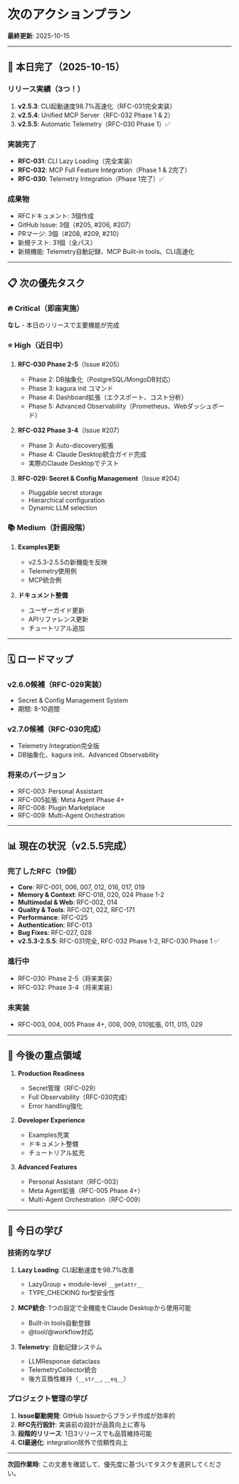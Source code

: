# 次のアクションプラン

**最終更新**: 2025-10-15

---

## 🎉 本日完了（2025-10-15）

### リリース実績（3つ！）
1. **v2.5.3**: CLI起動速度98.7%高速化（RFC-031完全実装）
2. **v2.5.4**: Unified MCP Server（RFC-032 Phase 1 & 2）
3. **v2.5.5**: Automatic Telemetry（RFC-030 Phase 1）✅

### 実装完了
- **RFC-031**: CLI Lazy Loading（完全実装）
- **RFC-032**: MCP Full Feature Integration（Phase 1 & 2完了）
- **RFC-030**: Telemetry Integration（Phase 1完了）✅

### 成果物
- RFCドキュメント: 3個作成
- GitHub Issue: 3個（#205, #206, #207）
- PRマージ: 3個（#208, #209, #210）
- 新規テスト: 31個（全パス）
- 新規機能: Telemetry自動記録、MCP Built-in tools、CLI高速化

---

## 📋 次の優先タスク

### 🔥 Critical（即座実施）

**なし** - 本日のリリースで主要機能が完成

### ⭐️ High（近日中）

1. **RFC-030 Phase 2-5**（Issue #205）
   - Phase 2: DB抽象化（PostgreSQL/MongoDB対応）
   - Phase 3: kagura init コマンド
   - Phase 4: Dashboard拡張（エクスポート、コスト分析）
   - Phase 5: Advanced Observability（Prometheus、Webダッシュボード）

2. **RFC-032 Phase 3-4**（Issue #207）
   - Phase 3: Auto-discovery拡張
   - Phase 4: Claude Desktop統合ガイド完成
   - 実際のClaude Desktopでテスト

3. **RFC-029: Secret & Config Management**（Issue #204）
   - Pluggable secret storage
   - Hierarchical configuration
   - Dynamic LLM selection

### 📚 Medium（計画段階）

1. **Examples更新**
   - v2.5.3-2.5.5の新機能を反映
   - Telemetry使用例
   - MCP統合例

2. **ドキュメント整備**
   - ユーザーガイド更新
   - APIリファレンス更新
   - チュートリアル追加

---

## 🗓️ ロードマップ

### v2.6.0候補（RFC-029実装）
- Secret & Config Management System
- 期間: 8-10週間

### v2.7.0候補（RFC-030完成）
- Telemetry Integration完全版
- DB抽象化、kagura init、Advanced Observability

### 将来のバージョン
- RFC-003: Personal Assistant
- RFC-005拡張: Meta Agent Phase 4+
- RFC-008: Plugin Marketplace
- RFC-009: Multi-Agent Orchestration

---

## 📊 現在の状況（v2.5.5完成）

### 完了したRFC（19個）
- **Core**: RFC-001, 006, 007, 012, 016, 017, 019
- **Memory & Context**: RFC-018, 020, 024 Phase 1-2
- **Multimodal & Web**: RFC-002, 014
- **Quality & Tools**: RFC-021, 022, RFC-171
- **Performance**: RFC-025
- **Authentication**: RFC-013
- **Bug Fixes**: RFC-027, 028
- **v2.5.3-2.5.5**: RFC-031完全, RFC-032 Phase 1-2, RFC-030 Phase 1 ✅

### 進行中
- RFC-030: Phase 2-5（将来実装）
- RFC-032: Phase 3-4（将来実装）

### 未実装
- RFC-003, 004, 005 Phase 4+, 008, 009, 010拡張, 011, 015, 029

---

## 🎯 今後の重点領域

1. **Production Readiness**
   - Secret管理（RFC-029）
   - Full Observability（RFC-030完成）
   - Error handling強化

2. **Developer Experience**
   - Examples充実
   - ドキュメント整備
   - チュートリアル拡充

3. **Advanced Features**
   - Personal Assistant（RFC-003）
   - Meta Agent拡張（RFC-005 Phase 4+）
   - Multi-Agent Orchestration（RFC-009）

---

## 📝 今日の学び

### 技術的な学び
1. **Lazy Loading**: CLI起動速度を98.7%改善
   - LazyGroup + module-level `__getattr__`
   - TYPE_CHECKING for型安全性

2. **MCP統合**: 1つの設定で全機能をClaude Desktopから使用可能
   - Built-in tools自動登録
   - @tool/@workflow対応

3. **Telemetry**: 自動記録システム
   - LLMResponse dataclass
   - TelemetryCollector統合
   - 後方互換性維持（`__str__`, `__eq__`）

### プロジェクト管理の学び
1. **Issue駆動開発**: GitHub Issueからブランチ作成が効率的
2. **RFC先行設計**: 実装前の設計が品質向上に寄与
3. **段階的リリース**: 1日3リリースでも品質維持可能
4. **CI最適化**: integration除外で信頼性向上

---

**次回作業時**: この文書を確認して、優先度に基づいてタスクを選択してください。
